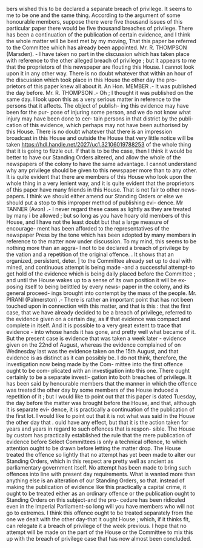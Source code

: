 bers wished this to be declared a separate breach of privilege. It seems to me to be one and the same thing. According to the argument of some honourable members, suppose there were five thousand issues of this particular paper there would be five thousand breaches of privilege. There has been a continuation of the publication of certain evidence, and I think the whole matter will be best met by my moving, That this paper be referred to the Committee which has already been appointed. Mr. R. THOMPSON (Marsden). - I have taken no part in the discussion which has taken place with reference to the other alleged breach of privilege ; but it appears to me that the proprietors of this newspaper are flouting this House. I cannot look upon it in any other way. There is no doubt whatever that within an hour of the discussion which took place in this House the other day the pro- prietors of this paper knew all about it. An Hon. MEMBER .- It was published the day before. Mr. R. THOMPSON .- Oh ; I thought it was published on the same day. I look upon this as a very serious matter in reference to the persons that it affects. The object of publish- ing this evidence may have been for the pur- pose of injuring some person, and we do not know what injury may have been done to cer- tain persons in that district by the publi- cation of this evidence, which perhaps may not have been authorised by this House. There is no doubt whatever that there is an impression broadcast in this House and outside the House that very little notice will be taken https://hdl.handle.net/2027/uc1.32106019788253 of the whole thing that it is going to fizzle out. If that is to be the case, then I think it would be better to have our Standing Orders altered, and allow the whole of the newspapers of the colony to have the same advantage. I cannot understand why any privilege should be given to this newspaper more than to any other. It is quite evident that there are members of this House who look upon the whole thing in a very lenient way, and it is quite evident that the proprietors of this paper have many friends in this House. That is not fair to other news- papers. I think we should either amend our Standing Orders or else we should put a stop to this improper method of publishing evi- dence. Mr TANNER (Avon) .- I never regard these cases as lightly as they are treated by many i be allowed ; but so long as you have hoary old members of this House, and I have not the least doubt but that a large measure of encourage- ment has been afforded to the representatives of the newspaper Press by the tone which has been adopted by many members in reference to the matter now under discussion. To my mind, this seems to be nothing more than an aggra- I not to be declared a breach of privilege by the vation and a repetition of the original offence. . It shows that an organized, persistent, deter. | to the Committee already set up to deal with mined, and continuous attempt is being made -and a successful attempt-to get hold of the evidence which is being daily placed before the Committee ; and until the House wakes up to a sense of its own position it will be ex- posing itself to being belittled by every news- paper in the colony, and its general proceed- ings brought into contempt by the mass of the people. Mr. PIRANI (Palmerston) .- There is rather an important point that has not been touched upon in connection with this matter, and that is this : that the first case, that we have already decided to be a breach of privilege, referred to the evidence given on a certain day, as if that evidence was compact and complete in itself. And it is possible to a very great extent to trace that evidence - into whose hands it has gone, and pretty well what became of it. But the present case is evidence that was taken a week later - evidence given on the 22nd of August, whereas the evidence complained of on Wednesday last was the evidence taken on the 15th August, and that evidence is as distinct as it can possibly be. I do not think, therefore, the investigation now being made by the Com- mittee into the first offence ought to be com- plicated with an investigation into this one. There ought certainly to be a separate investi- gation into both breaches of privilege. It has been said by henourable members that the manner in which the offence was treated the other day by some members of the House induced a repetition of it ; but I would like to point out that this paper is dated Tuesday, the day before the matter was brought before the House, and that, although it is separate evi- dence, it is practically a continuation of the publication of the first lot. I would like to point out that it is not what was said in the House the other day that . ould have any effect, but that it is the action taken for years and years in regard to such offences that is respon- sible. The House by custom has practically established the rule that the mere publication of evidence before Select Committees is only a technical offence, to which attention ought to be drawn before letting the matter drop. The House treated the offence so lightly that no attempt has yet been made to alter our Standing Orders, which in this respect are pretty well as ancient as parliamentary government itself. No attempt has been made to bring such offences into line with present day requirements. What is wanted more than anything else is an alteration of our Standing Orders, so that. instead of making the publication of evidence like this practically a capital crime, it ought to be treated either as an ordinary offence or the publication ought to Standing Orders on this subject-and the pro- cedure has been ridiculed even in the Imperial Parliament-so long will you have members who will not go to extremes. I think this offence ought to be treated separately from the one we dealt with the other day-that it ought House ; which, if it thinks fit, can relegate it a breach of privilege of the week previous. I hope that no attempt will be made on the part of the House or the Committee to mix this up with the breach of privilege case that has now almost been concluded. 